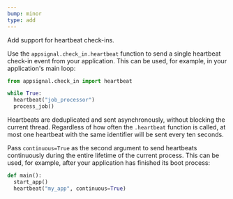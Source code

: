 ```yaml
---
bump: minor
type: add
---
```


Add support for heartbeat check-ins.

Use the `appsignal.check_in.heartbeat` function to send a single heartbeat check-in event from your application. This can be used, for example, in your application's main loop:

```python
from appsignal.check_in import heartbeat

while True:
  heartbeat("job_processor")
  process_job()
```

Heartbeats are deduplicated and sent asynchronously, without blocking the current thread. Regardless of how often the `.heartbeat` function is called, at most one heartbeat with the same identifier will be sent every ten seconds.

Pass `continuous=True` as the second argument to send heartbeats continuously during the entire lifetime of the current process. This can be used, for example, after your application has finished its boot process:

```python
def main():
  start_app()
  heartbeat("my_app", continuous=True)
```
